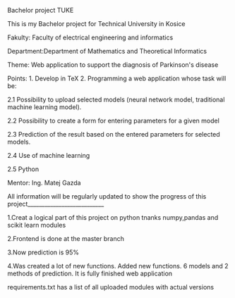 
Bachelor project TUKE

This is my Bachelor project for Technical University in Kosice

Fakulty: Faculty of electrical engineering and informatics

Department:Department of Mathematics and Theoretical Informatics

Theme: Web application to support the diagnosis of Parkinson's disease

Points: 1. Develop in TeX 2. Programming a web application whose task will be:

2.1 Possibility to upload selected models (neural network model, traditional machine learning model).

2.2 Possibility to create a form for entering parameters for a given model

2.3 Prediction of the result based on the entered parameters for selected models.

2.4 Use of machine learning

2.5 Python

Mentor: Ing. Matej Gazda

All information will be regularly updated to show the progress of this project___________________________

1.Creat a logical part of this project on python tnanks numpy,pandas and scikit learn modules

2.Frontend is done at the master branch

3.Now prediction is 95%

4.Was created a lot of new functions. Added new functions. 6 models and 2 methods of prediction. It is fully finished web application

requirements.txt has a list of all uploaded modules with actual versions




